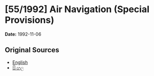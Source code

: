 # [55/1992] Air Navigation (Special Provisions)

**Date:** 1992-11-06

## Original Sources

- [English](https://documents.gov.lk/view/acts/1992/11/55-1992_E.pdf)
- [සිංහල](https://documents.gov.lk/view/acts/1992/11/55-1992_S.pdf)
